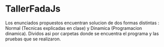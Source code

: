 # TallerFadaJs

Los enunciados propuestos encuentran solucion de dos formas distintas : Normal (Tecnicas explicadas en clase) y Dinamica (Programacion dinamica).
Dividos asi por carpetas donde se encuentra el programa y las pruebas que se realizaron.
